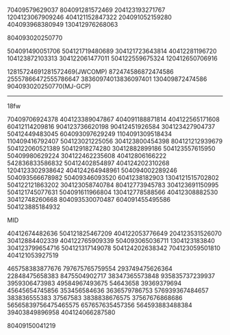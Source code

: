 70409579629037 804091281572469 204123193271767 1204123067909246 404121152847322 204091052159280 404093968380949 130412976268063 

804093020250770


504091490051706
504121719480689
304121723643814
40412281196720
104123872103313
304122061477011
504122559675324
120412650706916




12815724691281572469(JWCOMP)  872474586872474586  25557866472555786647 38360974013836097401 130409872474586
904093020250770(MJ-GCP)


-------------------------------

18fw

70409706924378
404123389047867
404091188871814
404122565171608
60412114209816
904123736620198
90412451926584
304123427904737
50412449483045
604093097629249
1104091309518434
110409416792407
504123021225056
304123800454398
804121212939679
504122060521389
50412918274280
30412882899186 
504123557615950
50409980629224
304122462235608
40412806166222
542836833586832
50412402854897
404124202310268
1204123302938642
404124264948961
504094002289246
504093566678982
50409346093520
6041238182903
1304121515702802
504122121863202
304123058740784
80412773945783
304123691150995
504121745077631
504091611966804
130412778588566
40412308882530
30412748260668
804093530070487
604091455495586
504123885184932


MID

40412674482636
504121825467209
404122053776649
204123531526070
30412884402339
404122765909339
504093065036711
1304123183840
304123799654716
504121317149078 
504124202638342
704123059501810
404121053927519






465758383877676
797675765759554
293749475626364
22848475658383
8475504902717
38347365573848
935835737239937
3959306473983
49584967493675
54643658
39369379694
45645654745856
353456584636
3636579786753
576939367484657
383836555383
37567583
3838838676575
37567676868686
56565839756475465575
657657635457356
564593883488384
39403849896958
404124066287580

80409150041219
